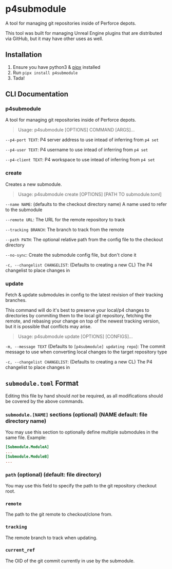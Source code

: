 <!--
SPDX-FileCopyrightText: © 2025 Secret Dimension, Inc. <info@secretdimension.com>. All Rights Reserved.

SPDX-License-Identifier: Apache-2.0
-->

<!---
DO NOTE EDIT README.MD! Edit README.md.in instead.
-->

# p4submodule

A tool for managing git repositories inside of Perforce depots.

This tool was built for managing Unreal Engine plugins that are distributed via GitHub, but it may have other uses as well.

## Installation

1. Ensure you have python3 & [pipx](https://github.com/pypa/pipx) installed
2. Run `pipx install p4submodule`
3. Tada!

## CLI Documentation

### p4submodule

A tool for managing git repositories inside of Perforce depots.

> Usage: p4submodule [OPTIONS] COMMAND [ARGS]...

`--p4-port TEXT`: P4 server address to use intead of inferring from `p4 set`

`--p4-user TEXT`: P4 username to use intead of inferring from `p4 set`

`--p4-client TEXT`: P4 workspace to use intead of inferring from `p4 set`


### create

Creates a new submodule.

> Usage: p4submodule create [OPTIONS] [PATH TO submodule.toml]

`--name NAME`: (defaults to the checkout directory name) A name used to refer to the submodule

`--remote URL`: The URL for the remote repository to track

`--tracking BRANCH`: The branch to track from the remote

`--path PATH`: The optional relative path from the config file to the checkout directory

`--no-sync`: Create the submodule config file, but don't clone it

`-c, --changelist CHANGELIST`: (Defaults to creating a new CL) The P4 changelist to place changes in


### update

Fetch & update submodules in config to the latest revision of their tracking branches.

This command will do it's best to preserve your local/p4 changes to directories by commiting them to the local git repository,
fetching the remote, and rebasing your change on top of the newest tracking version, but it is possible that conflicts may arise.

> Usage: p4submodule update [OPTIONS] [CONFIGS]...

`-m, --message TEXT` (Defaults to `[p4submodule] updating repo`): The commit message to use when converting local changes to the target repository type

`-c, --changelist CHANGELIST`: (Defaults to creating a new CL) The P4 changelist to place changes in


## `submodule.toml` Format

Editing this file by hand should _not_ be required, as all modifications should be covered by the above commands.

### `submodule.[NAME]` sections (optional) (NAME default: file directory name)

You may use this section to optionally define multiple submodules in the same file.
Example:
```toml
[Submodule.ModuleA]
...
[Submodule.ModuleB]
...
```

### `path` (optional) (default: file directory)

You may use this field to specify the path to the git repository checkout root.

### `remote`

The path to the git remote to checkout/clone from.

### `tracking`

The remote branch to track when updating.

### `current_ref`

The OID of the git commit currently in use by the submodule.
